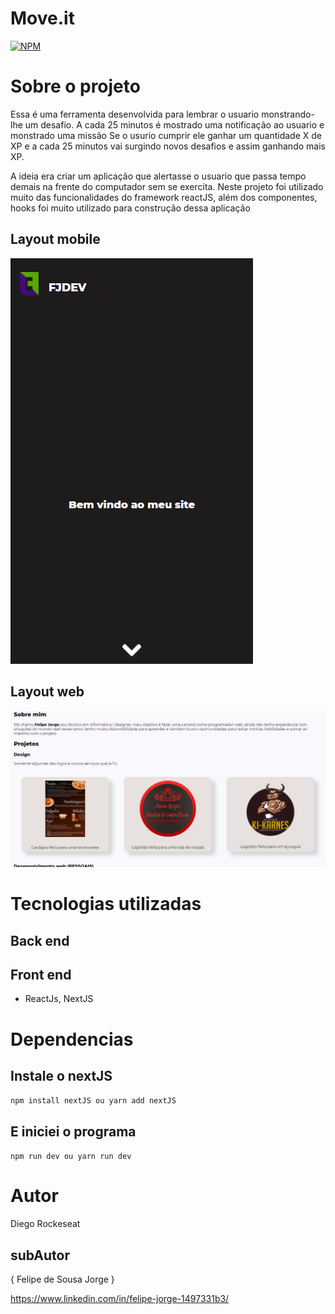 # Move.it
[![NPM](https://img.shields.io/npm/l/react)](https://github.com/felipe-200/meu-site/blob/master/LICENSE) 

# Sobre o projeto

Essa é uma ferramenta desenvolvida para lembrar o usuario monstrando-lhe um desafio. A cada 25 minutos é mostrado uma notificação ao usuario e monstrado uma missão 
Se o usurio cumprir ele ganhar um quantidade X de XP e a cada 25 minutos vai surgindo novos desafios e assim ganhando mais XP.

A ideia era criar um aplicação que alertasse o usuario que passa tempo demais na frente do computador sem se exercita. 
Neste projeto foi utilizado muito das funcionalidades do framework reactJS, além dos componentes, hooks foi muito utilizado para construção dessa aplicação

## Layout mobile
![Mobile 1](https://github.com/felipe-200/meu-site/blob/master/assets/tela1mobile.png)


## Layout web
![Web 1](https://github.com/felipe-200/meu-site/blob/master/assets/Web/tela2web.png)


# Tecnologias utilizadas
## Back end
## Front end
- ReactJs, NextJS

# Dependencias
## Instale o nextJS 
`
npm install nextJS ou yarn add nextJS
`
## E iniciei o programa
`
npm run dev ou yarn run dev
`


# Autor
Diego Rockeseat
## subAutor
{ Felipe de Sousa Jorge }

https://www.linkedin.com/in/felipe-jorge-1497331b3/
